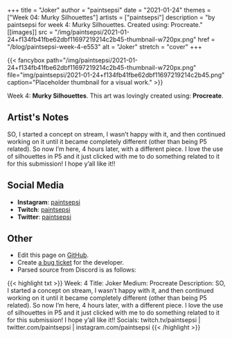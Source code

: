 +++
title =       "Joker"
author =      "paintsepsi"
date =        "2021-01-24"
themes =      ["Week 04: Murky Silhouettes"]
artists =     ["paintsepsi"]
description = "by paintsepsi for week 4: Murky Silhouettes. Created using: Procreate."
[[images]]
      src = "/img/paintsepsi/2021-01-24+f134fb41fbe62dbf11697219214c2b45-thumbnail-w720px.png"
      href = "/blog/paintsepsi-week-4-e553"
      alt = "Joker"
      stretch = "cover"
+++


{{< fancybox path="/img/paintsepsi/2021-01-24+f134fb41fbe62dbf11697219214c2b45-thumbnail-w720px.png" file="img/paintsepsi/2021-01-24+f134fb41fbe62dbf11697219214c2b45.png" caption="Placeholder thumbnail for a visual work." >}}


Week 4: **Murky Silhouettes**. This art was lovingly created using: **Procreate**.

## Artist's Notes

SO, I started a concept on stream, I wasn’t happy with it, and then continued working on it until it became completely different (other than being P5 related). So now I’m here, 4 hours later, with a different piece. I love the use of silhouettes in P5 and it just clicked with me to do something related to it for this submission! I hope y’all like it!!

## Social Media

- **Instagram**: <a href='https://instagram.com/paintsepsi' target='_blank'>paintsepsi</a>
- **Twitch**: <a href='https://twitch.tv/paintsepsi' target='_blank'>paintsepsi</a>
- **Twitter**: <a href='https://twitter.com/paintsepsi' target='_blank'>paintsepsi</a>

## Other

- Edit this page on [GitHub](https://github.com/teaminkling/web-refresh/edit/main/content/blog/paintsepsi-week-4-e553.md).
- Create [a bug ticket](https://github.com/teaminkling/web-refresh/issues/new?assignees=&labels=bug&template=problem-report.md&title=) for the developer.
- Parsed source from Discord is as follows:

{{< highlight txt >}}
Week: 4
Title: Joker
Medium: Procreate
Description: SO, I started a concept on stream, I wasn’t happy with it, and then continued working on it until it became completely different (other than being P5 related). So now I’m here, 4 hours later, with a different piece. I love the use of silhouettes in P5 and it just clicked with me to do something related to it for this submission! I hope y’all like it!!
Socials: twitch.tv/paintsepsi | twitter.com/paintsepsi | instagram.com/paintsepsi
{{< /highlight >}}